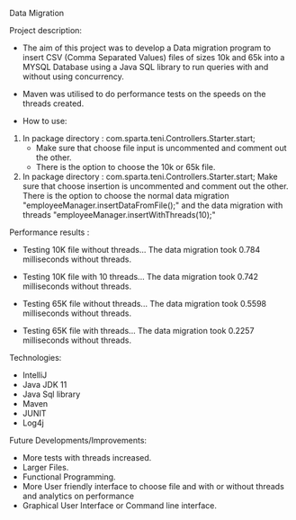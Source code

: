 
Data Migration

Project description:
- The aim of this project was to develop a Data migration program to insert CSV (Comma Separated Values) files of sizes 10k and 65k into a MYSQL Database using a Java SQL library to run queries with and without using concurrency.
- Maven was utilised to do performance tests on the speeds on the threads created.

- How to use:
1. In package directory : com.sparta.teni.Controllers.Starter.start; 
   - Make sure that choose file input is uncommented and comment out the other.
   - There is the option to choose the 10k or 65k file.
2. In package directory : com.sparta.teni.Controllers.Starter.start;
   Make sure that choose insertion is uncommented and comment out the other. 
   There is the option to choose the normal data migration "employeeManager.insertDataFromFile();" and the data migration with threads "employeeManager.insertWithThreads(10);"

Performance results :
- Testing 10K file without threads...
The data migration took 0.784 milliseconds without threads.

- Testing 10K file with 10 threads...
The data migration took 0.742 milliseconds without threads.

- Testing 65K file without threads...
The data migration took 0.5598 milliseconds without threads.

- Testing 65K file with threads...
The data migration took 0.2257 milliseconds without threads.

Technologies:
- IntelliJ
- Java JDK 11
- Java Sql library
- Maven
- JUNIT
- Log4j

Future Developments/Improvements:
- More tests with threads increased.
- Larger Files.
- Functional Programming.
- More User friendly interface to choose file and with or without threads and analytics on performance
- Graphical User Interface or Command line interface.


